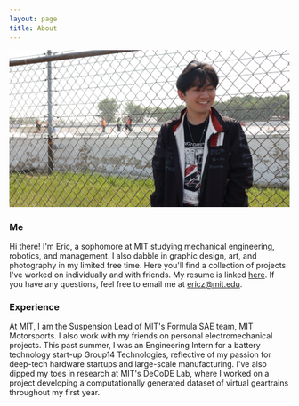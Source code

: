 ```yaml
---
layout: page
title: About
---
```


![ericphoto](/EricPhoto.JPG)

### Me

Hi there! I'm Eric, a sophomore at MIT studying mechanical engineering, robotics, and management. I also dabble in graphic design, art, and photography in my limited free time. Here you'll find a collection of projects I've worked on individually and with friends. My resume is linked [here](/resume.pdf). If you have any questions, feel free to email me at [ericz@mit.edu](mailto:ericz@mit.edu).

### Experience
At MIT, I am the Suspension Lead of MIT's Formula SAE team, MIT Motorsports. I also work with my friends on personal electromechanical projects. This past summer, I was an Engineering Intern for a battery technology start-up Group14 Technologies, reflective of my passion for deep-tech hardware startups and large-scale manufacturing. I've also dipped my toes in research at MIT's DeCoDE Lab, where I worked on a project developing a computationally generated dataset of virtual geartrains throughout my first year. 
